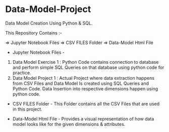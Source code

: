# Data-Model-Project
Data Model Creation Using Python &amp; SQL. 

This Repository Contains :-

=> Jupyter Notebook Files
=> CSV FILES Folder
=> Data-Model Html File

* Jupyter Notebook Files -
1) Data Model Exercise 1 : Python Code contains connection to database and perform simple SQL Queries on that database using python code for practice.
2) Data Model Project 1 : Actual Project where data extraction happens from CSV Files and Data Model Is created using SQL Queries and Python Code. Data Insertion into respective dimensions happen using python code.


* CSV FILES Folder -
This Folder contains all the CSV Files that are used in this project.

* Data-Model Html File -
Provides a visual representation of how data model looks like for the given dimensions & attributes. 
